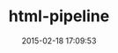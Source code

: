 ---
layout: post
title:  "html-pipeline"
repo:   "jch/html-pipeline"
date:   2015-02-18 17:09:53
gemurl: https://github.com/jch/html-pipeline
---